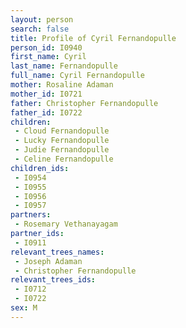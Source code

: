 ```yaml
---
layout: person
search: false
title: Profile of Cyril Fernandopulle
person_id: I0940
first_name: Cyril
last_name: Fernandopulle
full_name: Cyril Fernandopulle
mother: Rosaline Adaman
mother_id: I0721
father: Christopher Fernandopulle
father_id: I0722
children:
 - Cloud Fernandopulle
 - Lucky Fernandopulle
 - Judie Fernandopulle
 - Celine Fernandopulle
children_ids:
 - I0954
 - I0955
 - I0956
 - I0957
partners:
 - Rosemary Vethanayagam
partner_ids:
 - I0911
relevant_trees_names:
 - Joseph Adaman
 - Christopher Fernandopulle
relevant_trees_ids:
 - I0712
 - I0722
sex: M
---
```


